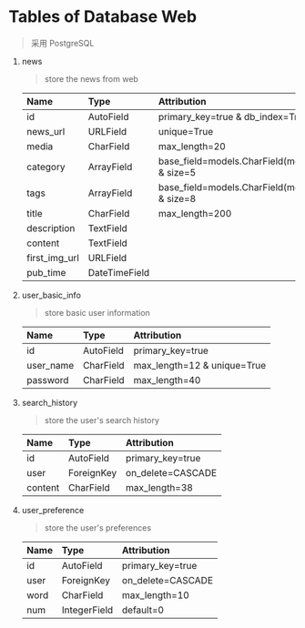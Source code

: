 # Tables of Database Web

> 采用 PostgreSQL

1. news
   
   > store the news from web

   | Name | Type | Attribution |
   | :--- | :--- | :---------- |
   | id | AutoField | primary_key=true & db_index=True |
   | news_url | URLField | unique=True |
   | media | CharField | max_length=20 |
   | category | ArrayField | base_field=models.CharField(mex_length=30) & size=5 |
   | tags | ArrayField | base_field=models.CharField(mex_length=30) & size=8 | 
   | title | CharField | max_length=200 |
   | description | TextField | |
   | content | TextField | |
   | first_img_url | URLField | |
   | pub_time | DateTimeField | |

2. user_basic_info
   
   > store basic user information
   
   | Name | Type | Attribution |
   | :--- | :--- | :---------- |
   | id | AutoField | primary_key=true |
   | user_name | CharField | max_length=12 & unique=True |
   | password | CharField | max_length=40 |

3. search_history
   
   > store the user's search history

   | Name | Type | Attribution |
   | :--- | :--- | :---------- |
   | id | AutoField | primary_key=true |
   | user | ForeignKey | on_delete=CASCADE |
   | content | CharField | max_length=38 |

4. user_preference
   
   > store the user's preferences

   | Name | Type | Attribution |
   | :--- | :--- | :---------- |
   | id | AutoField | primary_key=true |
   | user | ForeignKey | on_delete=CASCADE |
   | word | CharField | max_length=10 |
   | num | IntegerField | default=0 |